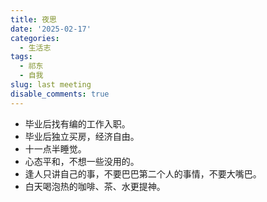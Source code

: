 ```yaml
---
title: 夜思
date: '2025-02-17'
categories:
  - 生活志
tags:
  - 祁东
  - 自我
slug: last meeting
disable_comments: true
---
```


- 毕业后找有编的工作入职。
- 毕业后独立买房，经济自由。
- 十一点半睡觉。
- 心态平和，不想一些没用的。
- 逢人只讲自己的事，不要巴巴第二个人的事情，不要大嘴巴。
- 白天喝泡热的咖啡、茶、水更提神。

